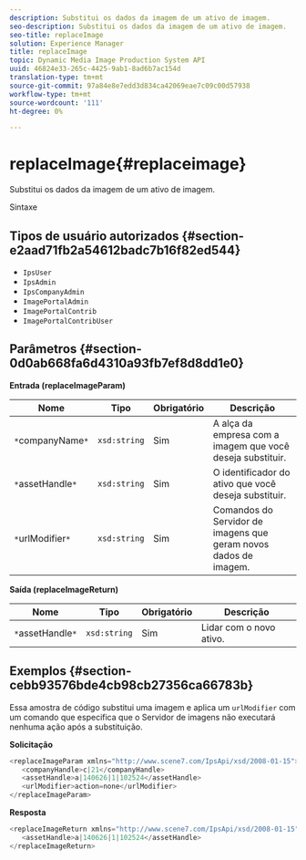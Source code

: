 ```yaml
---
description: Substitui os dados da imagem de um ativo de imagem.
seo-description: Substitui os dados da imagem de um ativo de imagem.
seo-title: replaceImage
solution: Experience Manager
title: replaceImage
topic: Dynamic Media Image Production System API
uuid: 46824e33-265c-4425-9ab1-8ad6b7ac154d
translation-type: tm+mt
source-git-commit: 97a84e8e7edd3d834ca42069eae7c09c00d57938
workflow-type: tm+mt
source-wordcount: '111'
ht-degree: 0%

---
```



# replaceImage{#replaceimage}

Substitui os dados da imagem de um ativo de imagem.

Sintaxe

## Tipos de usuário autorizados {#section-e2aad71fb2a54612badc7b16f82ed544}

* `IpsUser`
* `IpsAdmin`
* `IpsCompanyAdmin`
* `ImagePortalAdmin`
* `ImagePortalContrib`
* `ImagePortalContribUser`

## Parâmetros {#section-0d0ab668fa6d4310a93fb7ef8d8dd1e0}

**Entrada (replaceImageParam)**

| Nome | Tipo | Obrigatório | Descrição |
|---|---|---|---|
| `*`companyName`*` | `xsd:string` | Sim | A alça da empresa com a imagem que você deseja substituir. |
| `*`assetHandle`*` | `xsd:string` | Sim | O identificador do ativo que você deseja substituir. |
| `*`urlModifier`*` | `xsd:string` | Sim | Comandos do Servidor de imagens que geram novos dados de imagem. |

**Saída (replaceImageReturn)**

| Nome | Tipo | Obrigatório | Descrição |
|---|---|---|---|
| `*`assetHandle`*` | `xsd:string` | Sim | Lidar com o novo ativo. |

## Exemplos {#section-cebb93576bde4cb98cb27356ca66783b}

Essa amostra de código substitui uma imagem e aplica um `urlModifier` com um comando que especifica que o Servidor de imagens não executará nenhuma ação após a substituição.

**Solicitação**

```java
<replaceImageParam xmlns="http://www.scene7.com/IpsApi/xsd/2008-01-15">
   <companyHandle>c|21</companyHandle>
   <assetHandle>a|140626|1|102524</assetHandle>
   <urlModifier>action=none</urlModifier>
</replaceImageParam>
```

**Resposta**

```java
<replaceImageReturn xmlns="http://www.scene7.com/IpsApi/xsd/2008-01-15">
   <assetHandle>a|140626|1|102524</assetHandle>
</replaceImageReturn>
```

